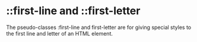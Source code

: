 # ::first-line and ::first-letter
The pseudo-classes :first-line and first-letter are for giving special styles to the first line and letter of an HTML element.
